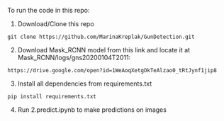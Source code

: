 To run the code in this repo: 

1. Download/Clone this repo

```
git clone https://github.com/MarinaKreplak/GunDetection.git
```

2. Download Mask_RCNN model from this link and locate it at Mask_RCNN/logs/gns20200104T2011:

```
https://drive.google.com/open?id=1WeAoqXetgOkTeAlzao0_tRtJynf1jip8
```

3. Install all dependencies from requirements.txt

```
pip install requirements.txt 
```

4. Run 2.predict.ipynb to make predictions on images
